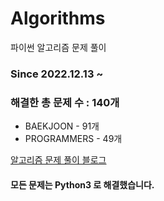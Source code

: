 # Algorithms
파이썬 알고리즘 문제 풀이
### Since 2022.12.13 ~
### 해결한 총 문제 수 : 140개
- BAEKJOON - 91개
- PROGRAMMERS - 49개

[알고리즘 문제 풀이 블로그](https://monzheld.tistory.com/category/%E2%8C%A8%EF%B8%8F%20Algorithms)
#### 모든 문제는 Python3 로 해결했습니다.
